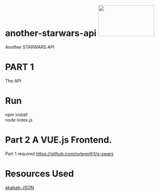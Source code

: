 # another-starwars-api <img src="https://logos-world.net/wp-content/uploads/2020/11/Star-Wars-Logo.png" width="180" height="100">
 Another STARWARS API

# PART 1
The API
# Run
npm install <br>
node index.js
# Part 2 A VUE.js Frontend.
Part 1 required
https://github.com/nytegoth1/g-swars

# Resources Used
<a href="https://akabab.github.io/starwars-api/api" target="_blank">akabab-JSON</a>
